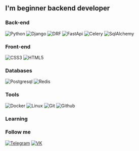 ## I'm beginner backend developer

### Back-end

![Python](https://img.shields.io/badge/-Python-f7df1c?style=for-the-badge&logo=python)
![Django](https://img.shields.io/badge/-Django-51F02D?style=for-the-badge&logo=django&logoColor=ffffff)
![DRF](https://img.shields.io/badge/-DRF-760000?style=for-the-badge&logo=django&logoColor=ffffff)
![FastApi](https://img.shields.io/badge/-FastApi-2e303e?style=for-the-badge&logo=fastapi&logoColor=009688)
![Celery](https://img.shields.io/badge/-Celery-1D8CE0?style=for-the-badge&logo=celery&logoColor=ffffff)
![SqlAlchemy](https://img.shields.io/badge/-SqlAlchemy-5121b8?style=for-the-badge&logo=SqlAlchemy)


### Front-end

![CSS3](https://img.shields.io/badge/-CSS3-1572b6?style=for-the-badge&logo=css3&logoColor=ffffff)
![HTML5](https://img.shields.io/badge/-HTML5-e44d27?style=for-the-badge&logo=html5&logoColor=ffffff)

### Databases

![Postgresql](https://img.shields.io/badge/-Postgresql-2c3e50?style=for-the-badge&logo=postgresql&logoColor=ffffff)
![Redis](https://img.shields.io/badge/-Redis-0D0D0D?style=for-the-badge&logo=redis&logoColor)

### Tools

![Docker](https://img.shields.io/badge/-Docker-46a2f1?style=for-the-badge&logo=docker&logoColor=ffffff)
![Linux](https://img.shields.io/badge/-Linux-000000?style=for-the-badge&logo=linux&logoColor)
![Git](https://img.shields.io/badge/-Git-000000?style=for-the-badge&logo=git&logoColor)
![Github](https://img.shields.io/badge/-Github-0d1117?style=for-the-badge&logo=github&logoColor)

### Learning


### Follow me
[![Telegram](https://img.shields.io/badge/-Telegram-000000?style=for-the-badge&logo=telegram&logoColor=)](https://t.me/vapmak)
[![VK](https://img.shields.io/badge/-VK-000000?style=for-the-badge&logo=vk&logoColor=47c5fb)](https://vk.com/m88005553535)

